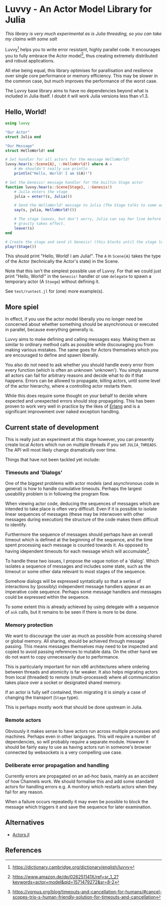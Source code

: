 # Luvvy - An Actor Model Library for Julia

*This library is very much experimental as is Julia threading, so you can take
my claims with some salt*

Luvvy[^Etymology] helps you to write error resistant, highly parallel
code. It encourages you to fully embrace the Actor model[^Actors], thus
creating extremely distributed and robust applications.

All else being equal, this library optimises for parallisation and resilience
over single core performance or memory efficiency. This may be slower in the
common case, but much improves the performance of the worst case.

The Luvvy base library aims to have no dependencies beyond what is included
in Julia itself. I doubt it will work Julia versions less than v1.3.

## Hello, World!

```julia
using luvvy

"Our Actor"
struct Julia end

"Our Message"
struct HelloWorld! end

# Set handler for all actors for the message HelloWorld!
luvvy.hear(s::Scene{A}, ::HelloWorld!) where A =
    # We shouldn't really use println
	println("Hello, World! I am $(A)!")

# Set the Genesis! message handler for the builtin Stage actor
function luvvy.hear(s::Scene{Stage}, ::Genesis!)
	# Juila enters the stage
	julia = enter!(s, Julia())

	# Send the HelloWorld! message to Julia (The Stage talks to some actors)
	say(s, julia, HelloWorld!())

	# The stage leaves, but don't worry, Julia can say her line before
	# gravity takes effect.
	leave!(s)
end

# Create the stage and send it Genesis! (this blocks until the stage leaves)
play!(Stage())
```

This should print "Hello, World! I am Julia!". The `A` in `Scene{A}` takes the
type of the Actor (technically the Actor's state) in the Scene.

Note that this isn't the simplest possible use of Luvvy. For that we could
just print "Hello, World!" in the `Genesis!` handler or use `delegate` to
spawn a temporary actor (A `Stooge`) without defining it.

See `test/runtest.jl` for (one) more example(s).

## More spiel

In effect, if you use the actor model liberally you no longer need be
concerned about whether something should be asynchronous or executed in
parallel, because everything generally is.

Luvvy aims to make defining and calling messages easy. Making them as similar
to ordinary method calls as possible while discouraging you from making
various mistakes. The same goes for Actors themselves which you are encouraged
to define and spawn liberally.

You also do not need to ask whether you should handle every error from every
function (which is often an unknown 'unknown'). You simply assume all actors
can fail for arbitrary reasons and decide what to do if that happens.
Errors can be allowed to propagate, killing actors, until some level of the
actor hierarchy, where a controlling actor restarts them.

While this does require some thought on your behalf to decide where expected
and unexpected errors should stop propagating. This has been proven to work
very well in practice by the likes of [Erlang](https://www.erlang.org/) and is
a significant improvement over naked exception handling.

## Current state of development

This is really just an experiment at this stage however, you can presently
create local Actors which run on multiple threads if you set
`JULIA_THREADS`. The API will most likely change dramatically over time.

Things that have not been tackled yet include:

### Timeouts and 'Dialogs'

One of the biggest problems with actor models (and asynchronous code in
general) is how to handle cumulative timeouts. Perhaps the largest useability
problem is in following the program flow.

When viewing actor code, deducing the sequences of messages which are intended
to take place is often very difficult. Even if it is possible to isolate
linear sequences of messages (these may be interwoven with other messages
during execution) the structure of the code makes them difficult to identify.

Furthermore the sequence of messages should perhaps have an overall timeout
which is defined at the beginning of the sequence, and the time spent
processing each message is counted towards it. As opposed to having idependent
timeouts for each message which will accumulate[^Trio].

To handle these two issues, I propose the vague notion of a 'dialog'. Which
isolates a sequence of messages and includes some state, such as the timeout
or some other data relevant to most stages of the sequence.

Somehow dialogs will be expressed syntatically so that a series of
interactions by (possibly) independent message handlers appear as an
imperative code sequence. Perhaps some message handlers and messages could be
expressed within the sequence.

To some extent this is already achieved by using delegate with a sequence of
`ask` calls, but it remains to be seen if there is more to be done.

### Memory protection

We want to discourage the user as much as possible from accessing shared or
global memory. All sharing, should be achieved through message passing. This
means messages themselves may need to be inspected and copied to avoid passing
references to mutable data. On the other hand we do not want to copy
unnecessarily due to performance.

This is particularly important for non x86 architectures where ordering
between threads and atomicity is far weaker. It also helps migrating actors
from local (threaded) to remote (multi-processed) where all communication
takes place over a socket or designated shared memory.

If an actor is fully self contained, then migrating it is simply a case of
changing the transport (`Stage` type).

This is perhaps mostly work that should be done upstream in Julia.

### Remote actors

Obviously it makes sense to have actors run across multiple processes and
machines. Perhaps even in other languages. This will require a number of
dependencies, so will probably require a separate module. However it should be
fairly easy to use as having actors run in someone's browser connected by
websockets is a very compelling use case.

### Deliberate error propagation and handling

Currently errors are propagated on an ad-hoc basis, mainly as an accident of
how Channels work. We should formalise this and add some standard actors for
handling errors e.g. A monitory which restarts actors when they fail for any
reason.

When a failure occurs repeatedly it may even be possible to block the message
which triggers it and save the sequence for later examination.

## Alternatives

- [Actors.jl](https://github.com/oschulz/Actors.jl)

## References

[^Etymology]: https://dictionary.cambridge.org/dictionary/english/luvvy
[^Actors]: https://www.amazon.de/dp/026251141X/ref=sr_1_2?keywords=actor+model&qid=1571479272&sr=8-2
[^Trio]: https://vorpus.org/blog/timeouts-and-cancellation-for-humans/#cancel-scopes-trio-s-human-friendly-solution-for-timeouts-and-cancellation

